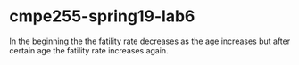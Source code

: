 # cmpe255-spring19-lab6
In the beginning the the fatility rate decreases as the age increases but after certain age the fatility rate increases again.
